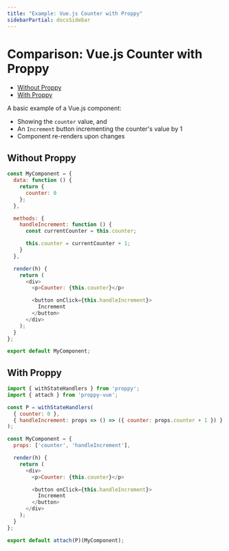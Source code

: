 ```yaml
---
title: "Example: Vue.js Counter with Proppy"
sidebarPartial: docsSidebar
---
```


# Comparison: Vue.js Counter with Proppy

<!-- MarkdownTOC autolink=true bracket=round -->

- [Without Proppy](#without-proppy)
- [With Proppy](#with-proppy)

<!-- /MarkdownTOC -->

A basic example of a Vue.js component:

* Showing the `counter` value, and
* An `Increment` button incrementing the counter's value by 1
* Component re-renders upon changes

## Without Proppy

```js
const MyComponent = {
  data: function () {
    return {
      counter: 0
    };
  },

  methods: {
    handleIncrement: function () {
      const currentCounter = this.counter;

      this.counter = currentCounter + 1;
    }
  },

  render(h) {
    return (
      <div>
        <p>Counter: {this.counter}</p>

        <button onClick={this.handleIncrement}>
          Increment
        </button>
      </div>
    );
  }
};

export default MyComponent;
```

## With Proppy

```js
import { withStateHandlers } from 'proppy';
import { attach } from 'proppy-vue';

const P = withStateHandlers(
  { counter: 0 },
  { handleIncrement: props => () => ({ counter: props.counter + 1 }) }
);

const MyComponent = {
  props: ['counter', 'handleIncrement'],

  render(h) {
    return (
      <div>
        <p>Counter: {this.counter}</p>

        <button onClick={this.handleIncrement}>
          Increment
        </button>
      </div>
    );
  }
};

export default attach(P)(MyComponent);
```
